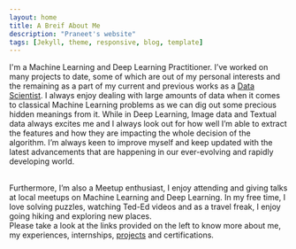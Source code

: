 ```yaml
---
layout: home
title: A Breif About Me
description: "Praneet's website"
tags: [Jekyll, theme, responsive, blog, template]
---
```


I'm a Machine Learning and Deep Learning Practitioner. I’ve worked on many projects to date, some of which are out of my personal interests and the remaining as a part of my current and previous works as a <a href="https://linkedin.com/in/deathreaper0965" target="_blank">Data Scientist</a>. I always enjoy dealing with large amounts of data when it comes to classical Machine Learning problems as we can dig out some precious hidden meanings from it. While in Deep Learning, Image data and Textual data always excites me and I always look out for how well I’m able to extract the features and how they are impacting the whole decision of the algorithm. I’m always keen to improve myself and keep updated with the latest advancements that are happening in our ever-evolving and rapidly developing world. 

<br />
Furthermore, I’m also a Meetup enthusiast, I enjoy attending and giving talks at local meetups on Machine Learning and Deep Learning. In my free time, I love solving puzzles, watching Ted-Ed videos and as a travel freak, I enjoy going hiking and exploring new places.

<br />
Please take a look at the links provided on the left to know more about me, my experiences, internships, <a href="https://github.com/DeathReaper0965" target="_blank">projects</a> and certifications.
